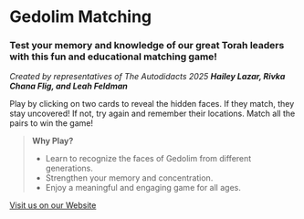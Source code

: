 <!-- Gedolim Matching Game
Hailey Lazar, Rivka Flig, Leah Feldman
3/24/2025 -->

# Gedolim Matching
### Test your memory and knowledge of our great Torah leaders with this fun and educational matching game!

*Created by representatives of The Autodidacts 2025*
***Hailey Lazar, Rivka Chana Flig, and Leah Feldman***

Play by clicking on two cards to reveal the hidden faces.
If they match, they stay uncovered!
If not, try again and remember their locations.
Match all the pairs to win the game!

>**Why Play?**
>* Learn to recognize the faces of Gedolim from different generations.
>* Strengthen your memory and concentration.
>* Enjoy a meaningful and engaging game for all ages.

<a href="https://rivkaflig.github.io/matching/" target="_blank">Visit us on our Website</a>